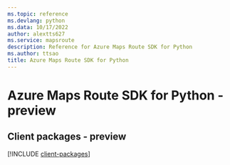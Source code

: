 ```yaml
---
ms.topic: reference
ms.devlang: python
ms.data: 10/17/2022
author: alextts627
ms.service: mapsroute
description: Reference for Azure Maps Route SDK for Python
ms.author: ttsao
title: Azure Maps Route SDK for Python
---
```

# Azure Maps Route SDK for Python - preview

## Client packages - preview
[!INCLUDE [client-packages](maps-route-client-index.md)]